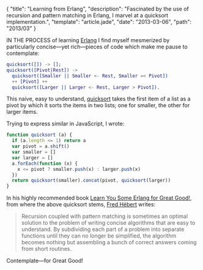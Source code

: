 {
  "title": "Learning from Erlang",
  "description": "Fascinated by the use of recursion and pattern matching in Erlang, I marvel at a quicksort implementation.",
  "template": "article.jade",
  "date": "2013-03-06",
  "path": "2013/03"
}

IN THE PROCESS of learning [Erlang](http://www.erlang.org/) I find myself mesmerized by particularly concise—yet rich—pieces of code which make me pause to contemplate:

```erlang
quicksort([]) -> [];
quicksort([Pivot|Rest]) ->
  quicksort([Smaller || Smaller <- Rest, Smaller =< Pivot])
  ++ [Pivot] ++
  quicksort([Larger || Larger <- Rest, Larger > Pivot]).
```

This naive, easy to understand, [quicksort](http://en.wikipedia.org/wiki/Quicksort) takes the first item of a list as a pivot by which it sorts the items in two lists; one for smaller, the other for larger items.

Trying to express similar in JavaScript, I wrote:

```js
function quicksort (a) {
  if (a.length <= 1) return a
  var pivot = a.shift()
  var smaller = []
  var larger = []
  a.forEach(function (x) {
    x <= pivot ? smaller.push(x) : larger.push(x)
  })
  return quicksort(smaller).concat(pivot, quicksort(larger))
}
```

In his highly recommended book [Learn You Some Erlang for Great Good!](http://learnyousomeerlang.com/), from where the above quicksort stems, [Fred Hébert](http://ferd.ca/) writes:
> Recursion coupled with pattern matching is sometimes an optimal solution to the problem of writing concise algorithms that are easy to understand. By subdividing each part of a problem into separate functions until they can no longer be simplified, the algorithm becomes nothing but assembling a bunch of correct answers coming from short routines.

Contemplate—for Great Good!
